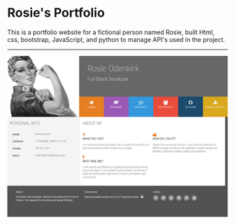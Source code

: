 # Rosie's Portfolio



<p>This is a portfolio website for a fictional person named Rosie, built Html, css, bootstrap, JavaScript, and python to manage API's used in the project.</p>

<hr>

<img src="assets/images/rosie-site.png">